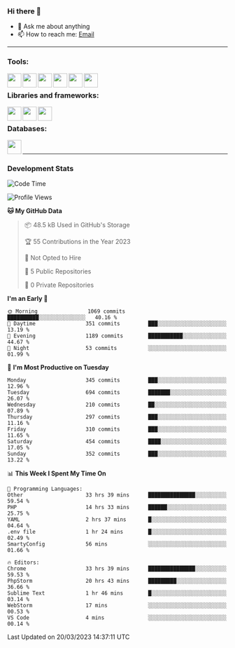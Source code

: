 ### Hi there 👋

- 💬 Ask me about anything
- 📫 How to reach me: [Email]

---

### Tools:
<img align='left' height="32" width="32" src="https://cdn.jsdelivr.net/npm/simple-icons@4.8.0/icons/phpstorm.svg" />
<img align='left' height="32" width="32" src="https://cdn.jsdelivr.net/npm/simple-icons@4.8.0/icons/webstorm.svg" />
<img align='left' height="32" width="32" src="https://cdn.jsdelivr.net/npm/simple-icons@4.8.0/icons/visualstudiocode.svg" />
<img align='left' height="32" width="32" src="https://cdn.jsdelivr.net/npm/simple-icons@4.8.0/icons/sublimetext.svg" />
<img align='left' height="32" width="32" src="https://cdn.jsdelivr.net/npm/simple-icons@4.8.0/icons/laragon.svg" />
<img align='left' height="32" width="32" src="https://cdn.jsdelivr.net/npm/simple-icons@4.8.0/icons/docker.svg" />
<br>

### Libraries and frameworks:
<img align='left' height="32" width="32" src="https://cdn.jsdelivr.net/npm/simple-icons@4.8.0/icons/laravel.svg" />
<img align='left' height="32" width="32" src="https://cdn.jsdelivr.net/npm/simple-icons@4.8.0/icons/vue-dot-js.svg" />
<img align='left' height="32" width="32" src="https://cdn.jsdelivr.net/npm/simple-icons@4.8.0/icons/jquery.svg" />
<br>

### Databases:
<img align='left' height="32" width="32" src="https://cdn.jsdelivr.net/npm/simple-icons@4.8.0/icons/mysql.svg" />
<br>

---
### Development Stats
<!--START_SECTION:waka-->
![Code Time](http://img.shields.io/badge/Code%20Time-1%2C138%20hrs%2053%20mins-blue)

![Profile Views](http://img.shields.io/badge/Profile%20Views-0-blue)

**🐱 My GitHub Data** 

> 📦 48.5 kB Used in GitHub's Storage 
 > 
> 🏆 55 Contributions in the Year 2023
 > 
> 🚫 Not Opted to Hire
 > 
> 📜 5 Public Repositories 
 > 
> 🔑 0 Private Repositories 
 > 
**I'm an Early 🐤** 

```text
🌞 Morning                1069 commits        ██████████░░░░░░░░░░░░░░░   40.16 % 
🌆 Daytime                351 commits         ███░░░░░░░░░░░░░░░░░░░░░░   13.19 % 
🌃 Evening                1189 commits        ███████████░░░░░░░░░░░░░░   44.67 % 
🌙 Night                  53 commits          ░░░░░░░░░░░░░░░░░░░░░░░░░   01.99 % 
```
📅 **I'm Most Productive on Tuesday** 

```text
Monday                   345 commits         ███░░░░░░░░░░░░░░░░░░░░░░   12.96 % 
Tuesday                  694 commits         ███████░░░░░░░░░░░░░░░░░░   26.07 % 
Wednesday                210 commits         ██░░░░░░░░░░░░░░░░░░░░░░░   07.89 % 
Thursday                 297 commits         ███░░░░░░░░░░░░░░░░░░░░░░   11.16 % 
Friday                   310 commits         ███░░░░░░░░░░░░░░░░░░░░░░   11.65 % 
Saturday                 454 commits         ████░░░░░░░░░░░░░░░░░░░░░   17.05 % 
Sunday                   352 commits         ███░░░░░░░░░░░░░░░░░░░░░░   13.22 % 
```


📊 **This Week I Spent My Time On** 

```text
💬 Programming Languages: 
Other                    33 hrs 39 mins      ███████████████░░░░░░░░░░   59.54 % 
PHP                      14 hrs 33 mins      ██████░░░░░░░░░░░░░░░░░░░   25.75 % 
YAML                     2 hrs 37 mins       █░░░░░░░░░░░░░░░░░░░░░░░░   04.64 % 
.env file                1 hr 24 mins        █░░░░░░░░░░░░░░░░░░░░░░░░   02.49 % 
SmartyConfig             56 mins             ░░░░░░░░░░░░░░░░░░░░░░░░░   01.66 % 

🔥 Editors: 
Chrome                   33 hrs 39 mins      ███████████████░░░░░░░░░░   59.53 % 
PhpStorm                 20 hrs 43 mins      █████████░░░░░░░░░░░░░░░░   36.66 % 
Sublime Text             1 hr 46 mins        █░░░░░░░░░░░░░░░░░░░░░░░░   03.14 % 
WebStorm                 17 mins             ░░░░░░░░░░░░░░░░░░░░░░░░░   00.53 % 
VS Code                  4 mins              ░░░░░░░░░░░░░░░░░░░░░░░░░   00.14 % 
```


 Last Updated on 20/03/2023 14:37:11 UTC
<!--END_SECTION:waka-->

[huyviet]: https://huyviet.vn/
[EMAIl]: https://mail.google.com/mail/u/0/?fs=1&tf=cm&source=mailto&to=huynguyenviet0110@gmail.com
